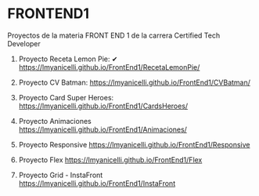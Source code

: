# FRONTEND1

Proyectos de la materia FRONT END 1 de la carrera Certified Tech Developer

1. Proyecto Receta Lemon Pie:
✔ https://lmyanicelli.github.io/FrontEnd1/RecetaLemonPie/

2. Proyecto CV Batman:
https://lmyanicelli.github.io/FrontEnd1/CVBatman/

3. Proyecto Card Super Heroes:
https://lmyanicelli.github.io/FrontEnd1/CardsHeroes/

4. Proyecto Animaciones
https://lmyanicelli.github.io/FrontEnd1/Animaciones/

5. Proyecto Responsive
https://lmyanicelli.github.io/FrontEnd1/Responsive

6. Proyecto Flex
https://lmyanicelli.github.io/FrontEnd1/Flex

6. Proyecto Grid - InstaFront
https://lmyanicelli.github.io/FrontEnd1/InstaFront

